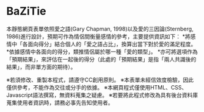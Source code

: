 # BaZiTie

本靜態網頁表單依照愛之語(Gary Chapman, 1998)以及愛的三因論(Sternberg, 1986)進行設計，預期可作為情侶間衡量感情的參考，主要提供資訊如下：
*將感情中「各面向得分」結合個人的「愛之語占比」，換算出當下對於愛的滿足程度。
*依據感情中各面向的得分，類推情侶屬於哪一種「愛的類型」。
*亦可將選項作為「預期結果」，來評估在一起後的得分（此處的「預期結果」是指「兩人共識後的結果」，而非單方面的期待）。

※若須修改、重製本程式，請遵守CC創用原則。
※本表單未經信效度檢驗，因此僅供參考，不能作為交往或分手的依據。
※本網頁程式僅使用HTML、CSS、Javascript語法撰寫，無資料蒐集之疑慮。
※若要將此程式修改為具有後台資料庫蒐集使用者資訊時，請務必事先告知使用者。
